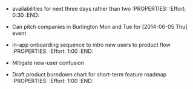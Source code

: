 * availabilities for next three days rather than two
    :PROPERTIES:
    :Effort:   0:30
    :END:
- Can pitch companies in Burlington Mon and Tue for [2014-06-05 Thu] event
* in-app onboarding sequence to intro new users to product flow
    :PROPERTIES:
    :Effort:   1:00
    :END:
- Mitigate new-user confusion
* Draft product burndown chart for short-term feature roadmap
  :PROPERTIES:
  :Effort:   1:00
  :END:
